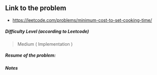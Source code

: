 ## Link to the problem
 
 - https://leetcode.com/problems/minimum-cost-to-set-cooking-time/
 
##### Difficulty Level (according to Leetcode)
 
 > Medium ( Implementation )
 
##### Resume of the problem:



##### Notes
  